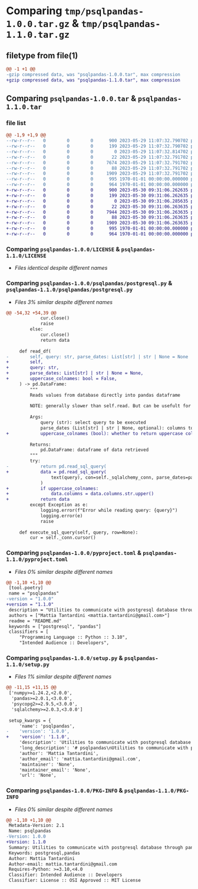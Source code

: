 # Comparing `tmp/psqlpandas-1.0.0.tar.gz` & `tmp/psqlpandas-1.1.0.tar.gz`

## filetype from file(1)

```diff
@@ -1 +1 @@
-gzip compressed data, was "psqlpandas-1.0.0.tar", max compression
+gzip compressed data, was "psqlpandas-1.1.0.tar", max compression
```

## Comparing `psqlpandas-1.0.0.tar` & `psqlpandas-1.1.0.tar`

### file list

```diff
@@ -1,9 +1,9 @@
--rw-r--r--   0        0        0      900 2023-05-29 11:07:32.790702 psqlpandas-1.0.0/LICENSE
--rw-r--r--   0        0        0      199 2023-05-29 11:07:32.790702 psqlpandas-1.0.0/README.md
--rw-r--r--   0        0        0        0 2023-05-29 11:07:32.814702 psqlpandas-1.0.0/psqlpandas/__init__.py
--rw-r--r--   0        0        0       22 2023-05-29 11:07:32.791702 psqlpandas-1.0.0/psqlpandas/__version__.py
--rw-r--r--   0        0        0     7674 2023-05-29 11:07:32.791702 psqlpandas-1.0.0/psqlpandas/postgresql.py
--rw-r--r--   0        0        0       88 2023-05-29 11:07:32.791702 psqlpandas-1.0.0/psqlpandas/scripts/script.py
--rw-r--r--   0        0        0     1909 2023-05-29 11:07:32.791702 psqlpandas-1.0.0/pyproject.toml
--rw-r--r--   0        0        0      995 1970-01-01 00:00:00.000000 psqlpandas-1.0.0/setup.py
--rw-r--r--   0        0        0      964 1970-01-01 00:00:00.000000 psqlpandas-1.0.0/PKG-INFO
+-rw-r--r--   0        0        0      900 2023-05-30 09:31:06.262635 psqlpandas-1.1.0/LICENSE
+-rw-r--r--   0        0        0      199 2023-05-30 09:31:06.262635 psqlpandas-1.1.0/README.md
+-rw-r--r--   0        0        0        0 2023-05-30 09:31:06.285635 psqlpandas-1.1.0/psqlpandas/__init__.py
+-rw-r--r--   0        0        0       22 2023-05-30 09:31:06.263635 psqlpandas-1.1.0/psqlpandas/__version__.py
+-rw-r--r--   0        0        0     7944 2023-05-30 09:31:06.263635 psqlpandas-1.1.0/psqlpandas/postgresql.py
+-rw-r--r--   0        0        0       88 2023-05-30 09:31:06.263635 psqlpandas-1.1.0/psqlpandas/scripts/script.py
+-rw-r--r--   0        0        0     1909 2023-05-30 09:31:06.263635 psqlpandas-1.1.0/pyproject.toml
+-rw-r--r--   0        0        0      995 1970-01-01 00:00:00.000000 psqlpandas-1.1.0/setup.py
+-rw-r--r--   0        0        0      964 1970-01-01 00:00:00.000000 psqlpandas-1.1.0/PKG-INFO
```

### Comparing `psqlpandas-1.0.0/LICENSE` & `psqlpandas-1.1.0/LICENSE`

 * *Files identical despite different names*

### Comparing `psqlpandas-1.0.0/psqlpandas/postgresql.py` & `psqlpandas-1.1.0/psqlpandas/postgresql.py`

 * *Files 3% similar despite different names*

```diff
@@ -54,32 +54,39 @@
             cur.close()
             raise
         else:
             cur.close()
             return data
 
     def read_df(
-        self, query: str, parse_dates: List[str] | str | None = None
+        self,
+        query: str,
+        parse_dates: List[str] | str | None = None,
+        uppercase_colnames: bool = False,
     ) -> pd.DataFrame:
         """
         Reads values from database directly into pandas dataframe
 
         NOTE: generally slower than self.read. But can be usefult for automatic casting of types (including dates).
 
         Args:
             query (str): select query to be executed
             parse_dates (List[str] | str | None, optional): columns to be parsed at dates. Defaults to None.
+            uppercase_colnames (bool): whether to return uppercase colnames. Defaults to False.
 
         Returns:
             pd.DataFrame: dataframe of data retrieved
         """
         try:
-            return pd.read_sql_query(
+            data = pd.read_sql_query(
                 text(query), con=self._sqlalchemy_conn, parse_dates=parse_dates
             )
+            if uppercase_colnames:
+                data.columns = data.columns.str.upper()
+            return data
         except Exception as e:
             logging.error(f"Error while reading query: {query}")
             logging.error(e)
             raise
 
     def execute_sql_query(self, query, row=None):
         cur = self._conn.cursor()
```

### Comparing `psqlpandas-1.0.0/pyproject.toml` & `psqlpandas-1.1.0/pyproject.toml`

 * *Files 0% similar despite different names*

```diff
@@ -1,10 +1,10 @@
 [tool.poetry]
 name = "psqlpandas"
-version = "1.0.0"
+version = "1.1.0"
 description = "Utilities to communicate with postgresql database through pandas dataframes."
 authors = ["Mattia Tantardini <mattia.tantardini@gmail.com>"]
 readme = "README.md"
 keywords = ["postgresql", "pandas"]
 classifiers = [
     "Programming Language :: Python :: 3.10",
     "Intended Audience :: Developers",
```

### Comparing `psqlpandas-1.0.0/setup.py` & `psqlpandas-1.1.0/setup.py`

 * *Files 1% similar despite different names*

```diff
@@ -11,15 +11,15 @@
 ['numpy>=1.24.2,<2.0.0',
  'pandas>=2.0.1,<3.0.0',
  'psycopg2>=2.9.5,<3.0.0',
  'sqlalchemy>=2.0.3,<3.0.0']
 
 setup_kwargs = {
     'name': 'psqlpandas',
-    'version': '1.0.0',
+    'version': '1.1.0',
     'description': 'Utilities to communicate with postgresql database through pandas dataframes.',
     'long_description': '# psqlpandas\nUtilities to communicate with postgresql database through pandas dataframes.\n\n## Installation\n```\npip install psqlpandas\n```\n\n## Usage\nDescribe how to launch and use psqlpandas project.\n',
     'author': 'Mattia Tantardini',
     'author_email': 'mattia.tantardini@gmail.com',
     'maintainer': 'None',
     'maintainer_email': 'None',
     'url': 'None',
```

### Comparing `psqlpandas-1.0.0/PKG-INFO` & `psqlpandas-1.1.0/PKG-INFO`

 * *Files 0% similar despite different names*

```diff
@@ -1,10 +1,10 @@
 Metadata-Version: 2.1
 Name: psqlpandas
-Version: 1.0.0
+Version: 1.1.0
 Summary: Utilities to communicate with postgresql database through pandas dataframes.
 Keywords: postgresql,pandas
 Author: Mattia Tantardini
 Author-email: mattia.tantardini@gmail.com
 Requires-Python: >=3.10,<4.0
 Classifier: Intended Audience :: Developers
 Classifier: License :: OSI Approved :: MIT License
```

